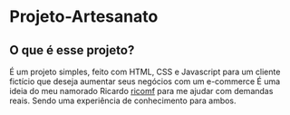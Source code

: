 # Projeto-Artesanato
## O que é esse projeto?
É um projeto simples, feito com HTML, CSS e Javascript para um cliente fictício que deseja aumentar seus negócios com um e-commerce
É uma ideia do meu namorado Ricardo [ricomf](https://github.com/ricomf) para me ajudar com demandas reais.
Sendo uma experiência de conhecimento para ambos.